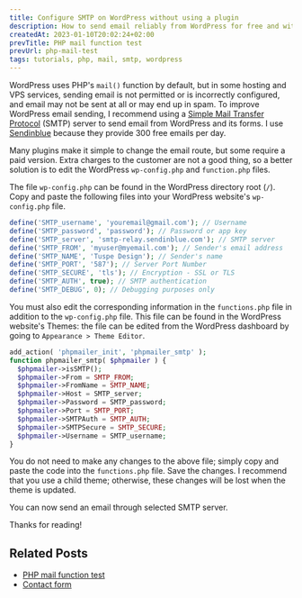 ```yaml
---
title: Configure SMTP on WordPress without using a plugin
description: How to send email reliably from WordPress for free and without third-party plugins
createdAt: 2023-01-10T20:02:24+02:00
prevTitle: PHP mail function test
prevUrl: php-mail-test
tags: tutorials, php, mail, smtp, wordpress
---
```


WordPress uses PHP's `mail()` function by default, but in some hosting and VPS services, sending email is not permitted or is incorrectly configured, and email may not be sent at all or may end up in spam. To improve WordPress email sending, I recommend using a [Simple Mail Transfer Protocol](https://en.wikipedia.org/wiki/Simple_Mail_Transfer_Protocol) (SMTP) server to send email from WordPress and its forms. I use [Sendinblue](https://www.sendinblue.com/) because they provide 300 free emails per day.

Many plugins make it simple to change the email route, but some require a paid version. Extra charges to the customer are not a good thing, so a better solution is to edit the WordPress `wp-config.php` and `function.php` files.

The file `wp-config.php` can be found in the WordPress directory root (`/`). Copy and paste the following files into your WordPress website's `wp-config.php` file.

```PHP
define('SMTP_username', 'youremail@gmail.com'); // Username
define('SMTP_password', 'password'); // Password or app key
define('SMTP_server', 'smtp-relay.sendinblue.com'); // SMTP server
define('SMTP_FROM', 'myuser@myemail.com'); // Sender's email address
define('SMTP_NAME', 'Tuspe Design'); // Sender's name
define('SMTP_PORT', '587'); // Server Port Number
define('SMTP_SECURE', 'tls'); // Encryption - SSL or TLS
define('SMTP_AUTH', true); // SMTP authentication
define('SMTP_DEBUG', 0); // Debugging purposes only
```

You must also edit the corresponding information in the `functions.php` file in addition to the `wp-config.php` file. This file can be found in the WordPress website's Themes: the file can be edited from the WordPress dashboard by going to `Appearance > Theme Editor`.

```PHP
add_action( 'phpmailer_init', 'phpmailer_smtp' );
function phpmailer_smtp( $phpmailer ) {
  $phpmailer->isSMTP();     
  $phpmailer->From = SMTP_FROM;
  $phpmailer->FromName = SMTP_NAME;
  $phpmailer->Host = SMTP_server;  
  $phpmailer->Password = SMTP_password;
  $phpmailer->Port = SMTP_PORT;
  $phpmailer->SMTPAuth = SMTP_AUTH;
  $phpmailer->SMTPSecure = SMTP_SECURE;
  $phpmailer->Username = SMTP_username;
}
```

You do not need to make any changes to the above file; simply copy and paste the code into the `functions.php` file. Save the changes. I recommend that you use a child theme; otherwise, these changes will be lost when the theme is updated.

You can now send an email through selected SMTP server.

Thanks for reading!

## Related Posts

- [PHP mail function test](/blog/php-mail-test/)
- [Contact form](/blog/contact-form/)
